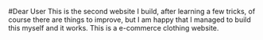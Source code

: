 #Dear User
This is the second website I build, after learning a few tricks, of course there are things to improve, but I am happy that I managed to build this myself and it works. This is a e-commerce clothing website.
